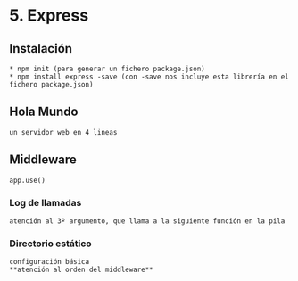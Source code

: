 # 5. Express

## Instalación
	* npm init (para generar un fichero package.json)
	* npm install express -save (con -save nos incluye esta librería en el fichero package.json)

## Hola Mundo
	un servidor web en 4 lineas
## Middleware
	app.use()
### Log de llamadas
	atención al 3º argumento, que llama a la siguiente función en la pila
### Directorio estático
	configuración básica
	**atención al orden del middleware**


	
	

